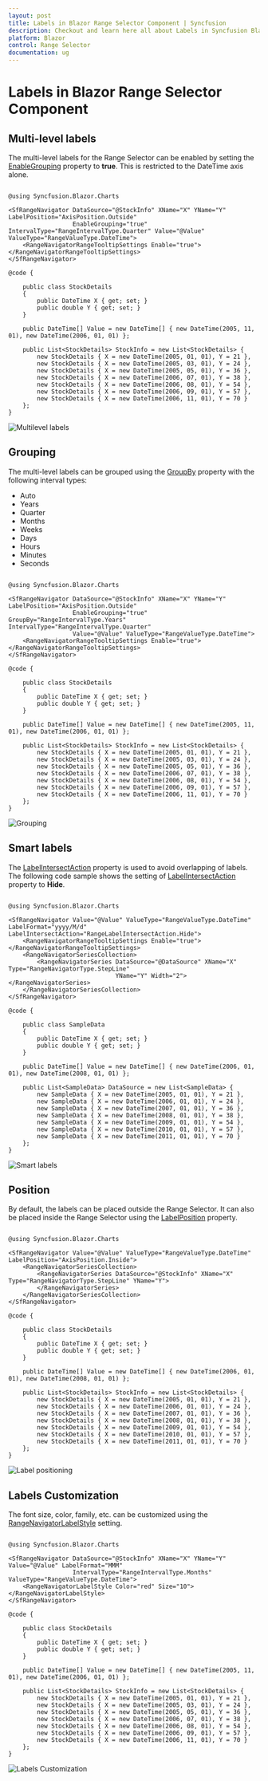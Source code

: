 ```yaml
---
layout: post
title: Labels in Blazor Range Selector Component | Syncfusion
description: Checkout and learn here all about Labels in Syncfusion Blazor Range Selector component and much more.
platform: Blazor
control: Range Selector
documentation: ug
---
```


# Labels in Blazor Range Selector Component

## Multi-level labels

The multi-level labels for the Range Selector can be enabled by setting the [EnableGrouping](https://help.syncfusion.com/cr/blazor/Syncfusion.Blazor.Charts.SfRangeNavigator.html#Syncfusion_Blazor_Charts_SfRangeNavigator_EnableGrouping) property to **true**. This is restricted to the DateTime axis alone.

```cshtml

@using Syncfusion.Blazor.Charts

<SfRangeNavigator DataSource="@StockInfo" XName="X" YName="Y" LabelPosition="AxisPosition.Outside"
                  EnableGrouping="true" IntervalType="RangeIntervalType.Quarter" Value="@Value" ValueType="RangeValueType.DateTime">
    <RangeNavigatorRangeTooltipSettings Enable="true"></RangeNavigatorRangeTooltipSettings>
</SfRangeNavigator>

@code {

    public class StockDetails
    {
        public DateTime X { get; set; }
        public double Y { get; set; }
    }

    public DateTime[] Value = new DateTime[] { new DateTime(2005, 11, 01), new DateTime(2006, 01, 01) };

    public List<StockDetails> StockInfo = new List<StockDetails> {
        new StockDetails { X = new DateTime(2005, 01, 01), Y = 21 },
        new StockDetails { X = new DateTime(2005, 03, 01), Y = 24 },
        new StockDetails { X = new DateTime(2005, 05, 01), Y = 36 },
        new StockDetails { X = new DateTime(2006, 07, 01), Y = 38 },
        new StockDetails { X = new DateTime(2006, 08, 01), Y = 54 },
        new StockDetails { X = new DateTime(2006, 09, 01), Y = 57 },
        new StockDetails { X = new DateTime(2006, 11, 01), Y = 70 }
    };
}

```

![Multilevel labels](images/labels/multi.png)

## Grouping

The multi-level labels can be grouped using the [GroupBy](https://help.syncfusion.com/cr/blazor/Syncfusion.Blazor.Charts.SfRangeNavigator.html#Syncfusion_Blazor_Charts_SfRangeNavigator_GroupBy) property with the following interval types:

* Auto
* Years
* Quarter
* Months
* Weeks
* Days
* Hours
* Minutes
* Seconds

```cshtml

@using Syncfusion.Blazor.Charts

<SfRangeNavigator DataSource="@StockInfo" XName="X" YName="Y" LabelPosition="AxisPosition.Outside"
                  EnableGrouping="true" GroupBy="RangeIntervalType.Years" IntervalType="RangeIntervalType.Quarter"
                  Value="@Value" ValueType="RangeValueType.DateTime">
    <RangeNavigatorRangeTooltipSettings Enable="true"></RangeNavigatorRangeTooltipSettings>
</SfRangeNavigator>

@code {

    public class StockDetails
    {
        public DateTime X { get; set; }
        public double Y { get; set; }
    }

    public DateTime[] Value = new DateTime[] { new DateTime(2005, 11, 01), new DateTime(2006, 01, 01) };

    public List<StockDetails> StockInfo = new List<StockDetails> {
        new StockDetails { X = new DateTime(2005, 01, 01), Y = 21 },
        new StockDetails { X = new DateTime(2005, 03, 01), Y = 24 },
        new StockDetails { X = new DateTime(2005, 05, 01), Y = 36 },
        new StockDetails { X = new DateTime(2006, 07, 01), Y = 38 },
        new StockDetails { X = new DateTime(2006, 08, 01), Y = 54 },
        new StockDetails { X = new DateTime(2006, 09, 01), Y = 57 },
        new StockDetails { X = new DateTime(2006, 11, 01), Y = 70 }
    };
}

```

![Grouping](images/labels/group.png)

## Smart labels

The [LabelIntersectAction](https://help.syncfusion.com/cr/blazor/Syncfusion.Blazor.Charts.SfRangeNavigator.html#Syncfusion_Blazor_Charts_SfRangeNavigator_LabelIntersectAction) property is used to avoid overlapping of labels. The following code sample shows the setting of [LabelIntersectAction](https://help.syncfusion.com/cr/blazor/Syncfusion.Blazor.Charts.SfRangeNavigator.html#Syncfusion_Blazor_Charts_SfRangeNavigator_LabelIntersectAction) property to **Hide**.

```cshtml

@using Syncfusion.Blazor.Charts

<SfRangeNavigator Value="@Value" ValueType="RangeValueType.DateTime" LabelFormat="yyyy/M/d" LabelIntersectAction="RangeLabelIntersectAction.Hide">
    <RangeNavigatorRangeTooltipSettings Enable="true"></RangeNavigatorRangeTooltipSettings>
    <RangeNavigatorSeriesCollection>
        <RangeNavigatorSeries DataSource="@DataSource" XName="X" Type="RangeNavigatorType.StepLine"
                              YName="Y" Width="2"></RangeNavigatorSeries>
    </RangeNavigatorSeriesCollection>
</SfRangeNavigator>

@code {

    public class SampleData
    {
        public DateTime X { get; set; }
        public double Y { get; set; }
    }

    public DateTime[] Value = new DateTime[] { new DateTime(2006, 01, 01), new DateTime(2008, 01, 01) };

    public List<SampleData> DataSource = new List<SampleData> {
        new SampleData { X = new DateTime(2005, 01, 01), Y = 21 },
        new SampleData { X = new DateTime(2006, 01, 01), Y = 24 },
        new SampleData { X = new DateTime(2007, 01, 01), Y = 36 },
        new SampleData { X = new DateTime(2008, 01, 01), Y = 38 },
        new SampleData { X = new DateTime(2009, 01, 01), Y = 54 },
        new SampleData { X = new DateTime(2010, 01, 01), Y = 57 },
        new SampleData { X = new DateTime(2011, 01, 01), Y = 70 }
    };
}

```

![Smart labels](images/labels/smart.png)

## Position

By default, the labels can be placed outside the Range Selector. It can also be placed inside the Range Selector using the [LabelPosition](https://help.syncfusion.com/cr/blazor/Syncfusion.Blazor.Charts.SfRangeNavigator.html#Syncfusion_Blazor_Charts_SfRangeNavigator_LabelPosition) property.

```cshtml

@using Syncfusion.Blazor.Charts

<SfRangeNavigator Value="@Value" ValueType="RangeValueType.DateTime" LabelPosition="AxisPosition.Inside">
    <RangeNavigatorSeriesCollection>
        <RangeNavigatorSeries DataSource="@StockInfo" XName="X" Type="RangeNavigatorType.StepLine" YName="Y">
        </RangeNavigatorSeries>
    </RangeNavigatorSeriesCollection>
</SfRangeNavigator>

@code {

    public class StockDetails
    {
        public DateTime X { get; set; }
        public double Y { get; set; }
    }
    
    public DateTime[] Value = new DateTime[] { new DateTime(2006, 01, 01), new DateTime(2008, 01, 01) };

    public List<StockDetails> StockInfo = new List<StockDetails> {
        new StockDetails { X = new DateTime(2005, 01, 01), Y = 21 },
        new StockDetails { X = new DateTime(2006, 01, 01), Y = 24 },
        new StockDetails { X = new DateTime(2007, 01, 01), Y = 36 },
        new StockDetails { X = new DateTime(2008, 01, 01), Y = 38 },
        new StockDetails { X = new DateTime(2009, 01, 01), Y = 54 },
        new StockDetails { X = new DateTime(2010, 01, 01), Y = 57 },
        new StockDetails { X = new DateTime(2011, 01, 01), Y = 70 }
    };
}

```

![Label positioning](images/labels/position.png)

## Labels Customization

The font size, color, family, etc. can be customized using the [RangeNavigatorLabelStyle](https://help.syncfusion.com/cr/blazor/Syncfusion.Blazor.Charts.RangeNavigatorLabelStyle.html) setting.

```cshtml

@using Syncfusion.Blazor.Charts

<SfRangeNavigator DataSource="@StockInfo" XName="X" YName="Y" Value="@Value" LabelFormat="MMM"
                  IntervalType="RangeIntervalType.Months" ValueType="RangeValueType.DateTime">
    <RangeNavigatorLabelStyle Color="red" Size="10"></RangeNavigatorLabelStyle>
</SfRangeNavigator>

@code {

    public class StockDetails
    {
        public DateTime X { get; set; }
        public double Y { get; set; }
    }

    public DateTime[] Value = new DateTime[] { new DateTime(2005, 11, 01), new DateTime(2006, 01, 01) };

    public List<StockDetails> StockInfo = new List<StockDetails> {
        new StockDetails { X = new DateTime(2005, 01, 01), Y = 21 },
        new StockDetails { X = new DateTime(2005, 03, 01), Y = 24 },
        new StockDetails { X = new DateTime(2005, 05, 01), Y = 36 },
        new StockDetails { X = new DateTime(2006, 07, 01), Y = 38 },
        new StockDetails { X = new DateTime(2006, 08, 01), Y = 54 },
        new StockDetails { X = new DateTime(2006, 09, 01), Y = 57 },
        new StockDetails { X = new DateTime(2006, 11, 01), Y = 70 }
    };
}

```

![Labels Customization](images/labels/custom.png)